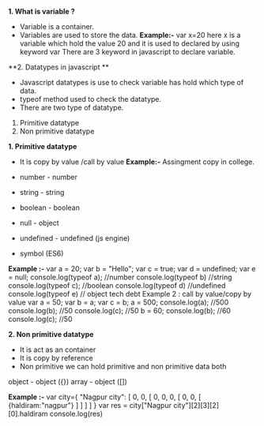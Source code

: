 **1. What is variable ?**
- Variable is a container.
- Variables are used to store the data.
**Example:-**
var x=20 here x is a variable which hold the value 20 and it is used to declared by using keyword var
There are 3 keyword in javascript to declare variable.

**2. Datatypes in javascript **
- Javascript datatypes is use to check variable has hold which type of data.
- typeof method used to check the datatype.
- There are two type of datatype.


1. Primitive datatype
2. Non primitive datatype

**1. Primitive datatype**
- It is copy by value /call by value
**Example:-**
Assingment copy in college.

- number - number
- string - string
- boolean - boolean
- null - object
- undefined - undefined (js engine)
- symbol (ES6)

**Example :-**
var a = 20;
var b = "Hello";
var c = true;
var d = undefined;
var e = null;
console.log(typeof a);  //number
console.log(typeof b)   //string
console.log(typeof c);  //boolean
console.log(typeof d)   //undefined
console.log(typeof e)    // object   tech debt
Example 2 : call by value/copy by value
var a = 50;
var b = a;
var c = b;
a = 500;
console.log(a);  //500
console.log(b); //50
console.log(c); //50
b = 60;
console.log(b); //60
console.log(c);   //50


**2. Non primitive datatype**
- It is act as an container
- It is copy by reference
- Non primitive we can hold primitive and non primitive data both

object - object ({})
array  - object ([])

**Example :-**
var city={
"Nagpur city": [
0, 0, [
0, 0, 0, [
0, 0,  [
               {haldiram:"nagpur"}
            ]
        ]
    ]
]
}
var res = city["Nagpur city"][2][3][2][0].haldiram
console.log(res)
